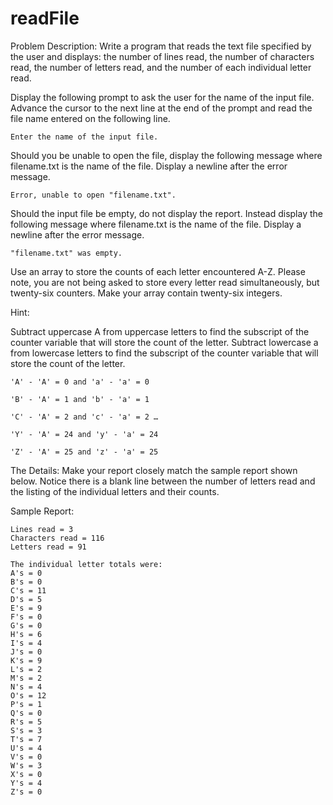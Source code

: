 # readFile
Problem Description:
Write a program that reads the text file specified by the user and displays: the number of lines read, the number of characters read, the number of letters read, and the number of each individual letter read.

Display the following prompt to ask the user for the name of the input file. Advance the cursor to the next line at the end of the prompt and read the file name entered on the following line.
```
Enter the name of the input file.
```
Should you be unable to open the file, display the following message where filename.txt is the name of the file. Display a newline after the error message.
```
Error, unable to open "filename.txt".
```
Should the input file be empty, do not display the report. Instead display the following message where filename.txt is the name of the file. Display a newline after the error message.
```
"filename.txt" was empty.
```
Use an array to store the counts of each letter encountered A-Z. Please note, you are not being asked to store every letter read simultaneously, but twenty-six counters. Make your array contain twenty-six integers.

Hint:

Subtract uppercase A from uppercase letters to find the subscript of the counter variable that will store the count of the letter. Subtract lowercase a from lowercase letters to find the subscript of the counter variable that will store the count of the letter.
```
'A' - 'A' = 0 and 'a' - 'a' = 0

'B' - 'A' = 1 and 'b' - 'a' = 1

'C' - 'A' = 2 and 'c' - 'a' = 2 …

'Y' - 'A' = 24 and 'y' - 'a' = 24

'Z' - 'A' = 25 and 'z' - 'a' = 25
```
The Details:
Make your report closely match the sample report shown below. Notice there is a blank line between the number of letters read and the listing of the individual letters and their counts.

Sample Report:
```
Lines read = 3
Characters read = 116
Letters read = 91

The individual letter totals were:
A's = 0
B's = 0
C's = 11
D's = 5
E's = 9
F's = 0
G's = 0
H's = 6
I's = 4
J's = 0
K's = 9
L's = 2
M's = 2
N's = 4
O's = 12
P's = 1
Q's = 0
R's = 5
S's = 3
T's = 7
U's = 4
V's = 0
W's = 3
X's = 0
Y's = 4
Z's = 0
